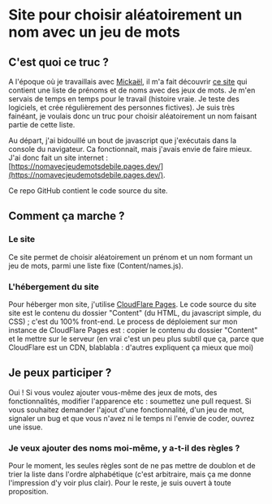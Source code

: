 # Site pour choisir aléatoirement un nom avec un jeu de mots
## C'est quoi ce truc ?
A l'époque où je travaillais avec [Mickaël](https://twitter.com/Mickael37A), il m'a fait découvrir [ce site](https://mescanefeux.com/452) qui contient une liste de prénoms et de noms avec des jeux de mots.
Je m'en servais de temps en temps pour le travail (histoire vraie. Je teste des logiciels, et crée régulièrement des personnes fictives).
Je suis très fainéant, je voulais donc un truc pour choisir aléatoirement un nom faisant partie de cette liste.

Au départ, j'ai bidouillé un bout de javascript que j'exécutais dans la console du navigateur.
Ca fonctionnait, mais j'avais envie de faire mieux.
J'ai donc fait un site internet : [https://nomavecjeudemotsdebile.pages.dev/](https://nomavecjeudemotsdebile.pages.dev/).

Ce repo GitHub contient le code source du site.

## Comment ça marche ?
### Le site
Ce site permet de choisir aléatoirement un prénom et un nom formant un jeu de mots, parmi une liste fixe (Content/names.js).

### L'hébergement du site
Pour héberger mon site, j'utilise [CloudFlare Pages](https://pages.cloudflare.com/#pricing).
Le code source du site site est le contenu du dossier "Content" (du HTML, du javascript simple, du CSS) ; c'est du 100% front-end.
Le process de déploiement sur mon instance de CloudFlare Pages est : copier le contenu du dossier "Content" et le mettre sur le serveur (en vrai c'est un peu plus subtil que ça, parce que CloudFlare est un CDN, blablabla : d'autres expliquent ça mieux que moi)

## Je peux participer ?
Oui !
Si vous voulez ajouter vous-même des jeux de mots, des fonctionnalités, modifier l'apparence etc : soumettez une pull request.
Si vous souhaitez demander l'ajout d'une fonctionnalité, d'un jeu de mot, signaler un bug et que vous n'avez ni le temps ni l'envie de coder, ouvrez une issue.

### Je veux ajouter des noms moi-même, y a-t-il des règles ?
Pour le moment, les seules règles sont de ne pas mettre de doublon et de trier la liste dans l'ordre alphabétique (c'est arbitraire, mais ça me donne l'impression d'y voir plus clair). Pour le reste, je suis ouvert à toute proposition.

